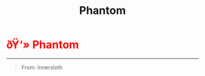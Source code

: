 ﻿---
lang: en-US
title: Phantom
prev: Impostor
next: Shapeshifter
---
# <font color="red">ðŸ‘» <b>Phantom</b></font> <Badge text="Vanilla" type="tip" vertical="middle"/>
---

> From: Innersloth



